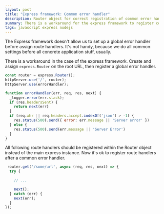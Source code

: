 ```yaml
---
layout: post
title: "Express framework: Common error handler"
description: Router object for correct registration of common error handler
summary: There is a workaround for the express framework to register common error handler before concrete routes handlers.
tags: javascript express nodejs
---
```


The Express framework doesn't allow us to set up a global error handler before assign route handlers.
It's not handy, because we do all common settings before all concrete application stuff, usually.

There is a workaround in the case of the express framework.
Create and assign `express.Router` on the root URL, then register a global error handler.

```javascript
const router = express.Router();
httpServer.use('/', router);
httpServer.use(errorHandler);
```

```javascript
function errorHandler(err, req, res, next) {
  _logger.error(err.stack);
  if (res.headersSent) {
    return next(err)
  }
  if (req.xhr || req.headers.accept.indexOf('json') > -1) {
    res.status(500).send({ error: err.message || 'Server error' })
  } else {
    res.status(500).send(err.message || 'Server Error')
  }
}
```

All following route handlers should be registered within the Router object instead of the main express instance.
Now it's ok to register route handlers after a common error handler.

```javascript
 router.get('/some/url', async (req, res, next) => {
  try {
  
    // ...

    next();
  } catch (err) {
    next(err);
  }
});
```
